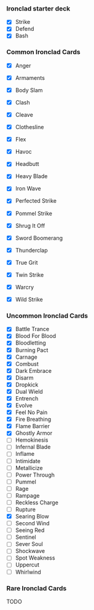 ### Ironclad starter deck
- [x] Strike
- [x] Defend
- [x] Bash

### Common Ironclad Cards
- [x] Anger
- [x] Armaments
- [x] Body Slam
- [x] Clash
- [x] Cleave
- [x] Clothesline
- [x] Flex
- [x] Havoc
- [x] Headbutt
- [x] Heavy Blade
- [x] Iron Wave
- [x] Perfected Strike
- [x] Pommel Strike
- [x] Shrug It Off
- [x] Sword Boomerang
- [x] Thunderclap
- [x] True Grit
- [x] Twin Strike
- [x] Warcry
- [x] Wild Strike


### Uncommon Ironclad Cards
- [x] Battle Trance
- [x] Blood For Blood
- [x] Bloodletting
- [x] Burning Pact
- [x] Carnage
- [x] Combust
- [x] Dark Embrace
- [x] Disarm
- [x] Dropkick
- [x] Dual Wield
- [x] Entrench
- [x] Evolve
- [x] Feel No Pain
- [x] Fire Breathing
- [x] Flame Barrier
- [x] Ghostly Armor
- [ ] Hemokinesis
- [ ] Infernal Blade
- [ ] Inflame
- [ ] Intimidate
- [ ] Metallicize
- [ ] Power Through
- [ ] Pummel
- [ ] Rage
- [ ] Rampage
- [ ] Reckless Charge
- [ ] Rupture
- [x] Searing Blow
- [ ] Second Wind
- [ ] Seeing Red
- [ ] Sentinel
- [ ] Sever Soul
- [ ] Shockwave
- [ ] Spot Weakness
- [ ] Uppercut
- [ ] Whirlwind

### Rare Ironclad Cards
TODO